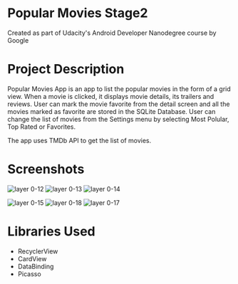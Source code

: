 # Popular Movies Stage2
Created as part of Udacity's Android Developer Nanodegree course by Google
# Project Description
Popular Movies App is an app to list the popular movies in the form of a grid view. When a movie is clicked, it displays movie details, its trailers and reviews. User can mark the movie favorite from the detail screen and all the movies marked as favorite are stored in the SQLite Database. User can change the list of movies from the Settings menu by selecting Most Polular, Top Rated or Favorites.

The app uses TMDb API to get the list of movies.
# Screenshots
![layer 0-12](https://user-images.githubusercontent.com/8518978/47375583-9cf17400-d6be-11e8-966b-3a534a21f64f.png)
![layer 0-13](https://user-images.githubusercontent.com/8518978/47375586-9ebb3780-d6be-11e8-8b47-686000d582b3.png)
![layer 0-14](https://user-images.githubusercontent.com/8518978/47375590-a084fb00-d6be-11e8-9e71-59e31e9ed941.png)

![layer 0-15](https://user-images.githubusercontent.com/8518978/47375593-a24ebe80-d6be-11e8-93e6-9250a8fe8275.png)
![layer 0-18](https://user-images.githubusercontent.com/8518978/47375786-112c1780-d6bf-11e8-84bd-17f4f65c12aa.png)
![layer 0-17](https://user-images.githubusercontent.com/8518978/47375658-bbf00600-d6be-11e8-9e76-1f940dcc0419.png)
# Libraries Used
- RecyclerView
- CardView
- DataBinding
- Picasso
